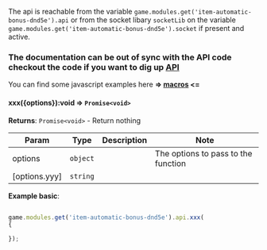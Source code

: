 The api is reachable from the variable `game.modules.get('item-automatic-bonus-dnd5e').api` or from the socket libary `socketLib` on the variable `game.modules.get('item-automatic-bonus-dnd5e').socket` if present and active.

### The documentation can be out of sync with the API code checkout the code if you want to dig up [API](../src/scripts/api.js)

You can find some javascript examples here **=> [macros](./macros/) <=**

#### xxx({options}):void ⇒ <code>Promise&lt;void&gt;</code>

**Returns**: <code>Promise&lt;void&gt;</code> - Return nothing

| Param | Type | Description | Note |
| --- | --- | --- | --- |
| options | `object` | | The options to pass to the function 
| [options.yyy] | <code>string</code> |  | |


**Example basic**:

```javascript

game.modules.get('item-automatic-bonus-dnd5e').api.xxx(
{

});

```